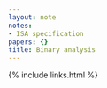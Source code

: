 ```yaml
---
layout: note
notes:
- ISA specification
papers: {}
title: Binary analysis
---
```

{% include links.html %}
